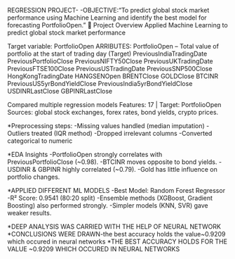 REGRESSION PROJECT-
-OBJECTIVE:“To predict global stock market performance using Machine Learning and identify the best model for forecasting PortfolioOpen.”
🔹 Project Overview
Applied Machine Learning to predict global stock market performance

Target variable: PortfolioOpen
ARRIBUTES:
PortfolioOpen – Total value of portfolio at the start of trading day (Target)
PreviousIndiaTradingDate 
PreviousPortfolioClose 
PreviousNIFTY50Close 
PreviousUKTradingDate 
PreviousFTSE100Close 
PreviousUSTradingDate 
PreviousSNP500Close 
HongKongTradingDate 
HANGSENOpen 
BRENTClose 
GOLDClose 
BTCINR 
PreviousUS5yrBondYieldClose 
PreviousIndia5yrBondYieldClose 
USDINRLastClose 
GBPINRLastClose

Compared multiple regression models
Features: 17 | Target: PortfolioOpen
Sources: global stock exchanges, forex rates, bond yields, crypto prices.

*Preprocessing steps:
-Missing values handled (median imputation)
-Outliers treated (IQR method)
-Dropped irrelevant columns
-Converted categorical to numeric

*EDA Insights
-PortfolioOpen strongly correlates with PreviousPortfolioClose (~0.98).
-BTCINR moves opposite to bond yields.
-USDINR & GBPINR highly correlated (~0.79).
-Gold has little influence on portfolio changes.

*APPLIED DIFFERENT ML MODELS
-Best Model: Random Forest Regressor
-R² Score: 0.9541 (80:20 split)
-Ensemble methods (XGBoost, Gradient Boosting) also performed strongly.
-Simpler models (KNN, SVR) gave weaker results.

*DEEP ANALYSIS WAS CARRIED WITH THE HELP OF NEURAL NETWORK
*CONCLUSIONS WERE DRAWN-the best accuracy holds the value~0.9209 which occured in neural networks 
*THE BEST ACCURACY HOLDS FOR THE VALUE ~0.9209 WHICH OCCURED IN NEURAL NETWORKS

